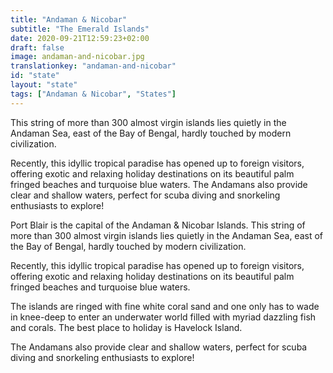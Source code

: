 ```yaml
---
title: "Andaman & Nicobar"
subtitle: "The Emerald Islands"
date: 2020-09-21T12:59:23+02:00
draft: false
image: andaman-and-nicobar.jpg
translationkey: "andaman-and-nicobar"
id: "state"
layout: "state"
tags: ["Andaman & Nicobar", "States"] 
---
```

This string of more than 300 almost virgin islands lies quietly in the Andaman Sea, east of the Bay of Bengal, hardly touched by modern civilization.

Recently, this idyllic tropical paradise has opened up to foreign visitors, offering exotic and relaxing holiday destinations on its beautiful palm fringed beaches and turquoise blue waters. The Andamans also provide clear and shallow waters, perfect for scuba diving and snorkeling enthusiasts to explore!
 

Port Blair is the capital of the Andaman & Nicobar Islands. This string of more than 300 almost virgin islands lies quietly in the Andaman Sea, east of the Bay of Bengal, hardly touched by modern civilization.

Recently, this idyllic tropical paradise has opened up to foreign visitors, offering exotic and relaxing holiday destinations on its beautiful palm fringed beaches and turquoise blue waters.

The islands are ringed with fine white coral sand and one only has to wade in knee-deep to enter an underwater world filled with myriad dazzling fish and corals. The best place to holiday is Havelock Island.

The Andamans also provide clear and shallow waters, perfect for scuba diving and snorkeling enthusiasts to explore!

